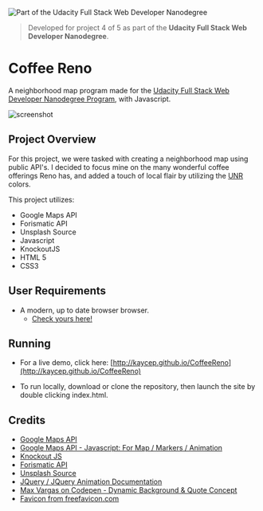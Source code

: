 ![Part of the Udacity Full Stack Web Developer Nanodegree](https://img.shields.io/badge/Udacity-Full%20Stack%20Web%20Developer%20Nanodegree-blue.svg)
> Developed for project 4 of 5 as part of the **Udacity Full Stack Web Developer Nanodegree**.

# Coffee Reno
A neighborhood map program made for the [Udacity Full Stack Web Developer Nanodegree Program](https://www.udacity.com/uconnect/intensive/full-stack-web-developer-nanodegree), with Javascript.

![screenshot](https://i.imgur.com/6ey7suP.png)

## Project Overview

For this project, we were tasked with creating a neighborhood map using public API's. I decided to focus mine on the many wonderful coffee offerings Reno has, and added a touch of local flair by utilizing the [UNR](https://www.unr.edu/) colors.

This project utilizes:

- Google Maps API
- Forismatic API
- Unsplash Source
- Javascript
- KnockoutJS
- HTML 5
- CSS3

## User Requirements
- A modern, up to date browser browser.
  - [Check yours here!](https://www.whatismybrowser.com/)

## Running
- For a live demo, click here: [http://kaycep.github.io/CoffeeReno](http://kaycep.github.io/CoffeeReno)

 - To run locally, download or clone the repository, then launch the site by double clicking index.html.

## Credits
- [Google Maps API](https://developers.google.com/maps/)
- [Google Maps API - Javascript: For Map / Markers / Animation](https://developers.google.com/maps/documentation/javascript/)
- [Knockout JS](http://knockoutjs.com/documentation/introduction.html)
- [Forismatic API](https://forismatic.com/en/api/)
- [Unsplash Source](https://source.unsplash.com/)
- [JQuery / JQuery Animation Documentation](http://api.jquery.com/)
- [Max Vargas on Codepen - Dynamic Background & Quote Concept](https://codepen.io/maxslob/pen/bgbOgV) 
- [Favicon from freefavicon.com](https://www.freefavicon.com/freefavicons/objects/iconinfo/cup-big-flat-152-277132.html)
